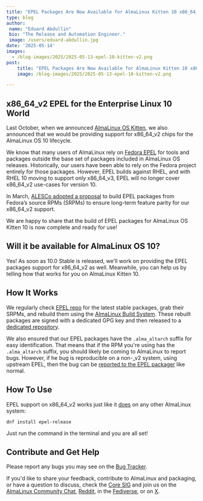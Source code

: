 ```yaml
---
title: "EPEL Packages Are Now Available for AlmaLinux Kitten 10 x86_64_v2!"
type: blog
author:
 name: "Eduard Abdullin"
 bio: "The Release and Automation Engineer."
 image: /users/eduard-abdullin.jpg
date: '2025-05-14'
images:
  - /blog-images/2025/2025-05-13-epel-10-kitten-v2.png
post:
    title: "EPEL Packages Are Now Available for AlmaLinux Kitten 10 x86_64_v2!"
    image: /blog-images/2025/2025-05-13-epel-10-kitten-v2.png

---
```

## x86_64_v2 EPEL for the Enterprise Linux 10 World

Last October, when we announced [AlmaLinux OS Kitten](https://almalinux.org/blog/2024-10-22-introducing-almalinux-os-kitten/), we also announced that we would be providing support for x86_64_v2 chips for the AlmaLinux OS 10 lifecycle. 

We know that many users of AlmaLinux rely on [Fedora EPEL](https://docs.fedoraproject.org/en-US/epel/) for tools and packages outside the base set of packages included in AlmaLinux OS releases. Historically, our users have been able to rely on the Fedora project entirely for those packages. However, EPEL builds against RHEL, and with RHEL 10 moving to support only x86_64_v3, EPEL will no longer cover x86_64_v2 use-cases for version 10. 

In March, [ALESCo adopted a proposal](https://github.com/AlmaLinux/ALESCo/blob/master/rfcs/0001-build-fedora-epel-for-almalinux-and-almalinux-kitten-x86_64_v2.md) to build EPEL packages from Fedora’s source RPMs (SRPMs) to ensure long-term feature parity for our x86_64_v2 support.

We are happy to share that the build of EPEL packages for AlmaLinux OS Kitten 10 is now complete and ready for use!

## Will it be available for AlmaLinux OS 10?

Yes! As soon as 10.0 Stable is released, we'll work on providing the EPEL packages support for x86_64_v2 as well. Meanwhile, you can help us by telling how that works for you on AlmaLinux Kitten 10. 

## How It Works

We regularly check [EPEL repo](https://dl.fedoraproject.org/pub/epel/10/Everything/source/tree/) for the latest stable packages, grab their SRPMs, and rebuild them using the [AlmaLinux Build System](https://build.almalinux.org/). These rebuilt packages are signed with a dedicated GPG key and then released to a [dedicated repository](https://epel.repo.almalinux.org). 

We also ensured that our EPEL packages have the `.alma_altarch` suffix for easy identification. That means that if the RPM you're using has the `.alma_altarch` suffix, you should likely be coming to AlmaLinux to report bugs. However, if he bug is reproducible on a non-_v2 system, using upstream EPEL, then the bug can be [reported to the EPEL packager](https://fedoraproject.org/wiki/EPEL/FAQ#Where_can_I_find_help_or_report_issues?) like normal. 


## How To Use

EPEL support on x86_64_v2 works just like it [does](https://wiki.almalinux.org/repos/Extras.html#epel) on any other AlmaLinux system:

```
dnf install epel-release
```

Just run the command in the terminal and you are all set! 

## Contribute and Get Help

Please report any bugs you may see on the [Bug Tracker](https://bugs.almalinux.org/).

If you'd like to share your feedback, contribute to AlmaLinux and packaging, or have a question to discuss, check the [Core SIG](https://wiki.almalinux.org/sigs/Core.html) and join us on the [AlmaLinux Community Chat](https://chat.almalinux.org), [Reddit](https://reddit.com/r/almalinux), in the [Fediverse](https://fosstodon.org/@almalinux), or on [X](https://x.com/almalinux).
